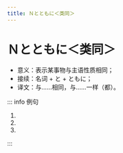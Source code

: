 ```yaml
---
title: Ｎとともに＜类同＞
---
```


# Ｎとともに＜类同＞

- 意义：表示某事物与主语性质相同；
- 接续：名词 + と + ともに；
- 译文：与……相同，与……一样（都）。

::: info 例句

1. <grammer-content sentence="[歌舞伎/かぶき]は、[能狂言/のうきょうげん]や[文楽/ぶんらく]**とともに**[日本/にほん][三/さん][大/だい][伝統/でんとう][芸能/げいのう]のひとつである。" trans="歌舞伎和能狂言、文乐一样同属日本三大传统技艺。" />
2. <grammer-content sentence="[上海/しゃんはい]は[北京/ぺきん]**とともに**[中国/ちゅうごく]を[代表/だいひょう]する[大都市/だいとし]である。" trans="上海和北京一样，都是中国具有代表性的大都市。" />
3. <grammer-content sentence="[英語/えいご]は[日本語/にほんご]**とともに**[必修科目/ひっしゅうかもく]です。" trans="英语和日语一样都是必修科目。" />

:::
